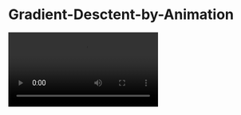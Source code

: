 # Gradient-Desctent-by-Animation
![video](https://github.com/Gaprs/Gradient-Desctent-by-Animation/blob/master/anim.mp4)
